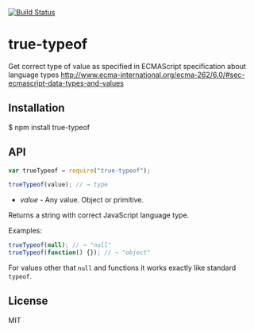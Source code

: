 [![Build Status](https://travis-ci.org/kownacki/true-typeof.svg?branch=master)](https://travis-ci.org/kownacki/true-typeof)

# true-typeof

Get correct type of value as specified in ECMAScript specification about language types http://www.ecma-international.org/ecma-262/6.0/#sec-ecmascript-data-types-and-values

## Installation

$ npm install true-typeof

## API

```javascript
var trueTypeof = require("true-typeof");
```

```javascript
trueTypeof(value); // → type
```

+ *value* - Any value. Object or primitive.

Returns a string with correct JavaScript language type.

Examples:

```javascript
trueTypeof(null); // → "null"
trueTypeof(function() {}); // → "object"
```

For values other that `null` and functions it works exactly like standard `typeof`.

## License

MIT
